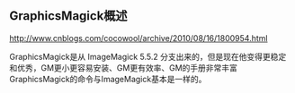 ## GraphicsMagick概述

http://www.cnblogs.com/cocowool/archive/2010/08/16/1800954.html

GraphicsMagick是从 ImageMagick 5.5.2 分支出来的，但是现在他变得更稳定和优秀，GM更小更容易安装、GM更有效率、GM的手册非常丰富GraphicsMagick的命令与ImageMagick基本是一样的。